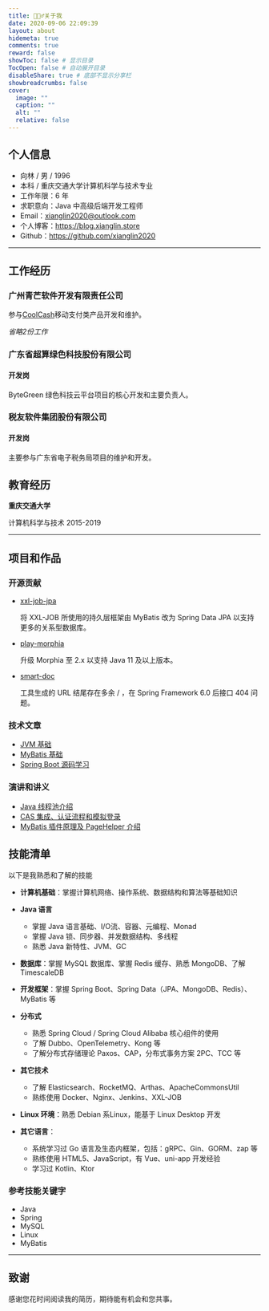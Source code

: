 ```yaml
---
title: 🙋🏻‍♂️关于我
date: 2020-09-06 22:09:39
layout: about
hidemeta: true
comments: true
reward: false
showToc: false # 显示目录
TocOpen: false # 自动展开目录
disableShare: true # 底部不显示分享栏
showbreadcrumbs: false
cover:
  image: ""
  caption: ""
  alt: ""
  relative: false
---
```


## 个人信息

- 向林 / 男 / 1996
- 本科 / 重庆交通大学计算机科学与技术专业
- 工作年限：6 年
- 求职意向：Java 中高级后端开发工程师
- Email：xianglin2020@outlook.com
- 个人博客：https://blog.xianglin.store
- Github：https://github.com/xianglin2020

---

## 工作经历

### 广州青芒软件开发有限责任公司

参与[CoolCash](https://www.coolcashcam.com/index.html)移动支付类产品开发和维护。

*省略2份工作*

### 广东省超算绿色科技股份有限公司

#### 开发岗

ByteGreen 绿色科技云平台项目的核心开发和主要负责人。

### 税友软件集团股份有限公司

#### 开发岗

主要参与广东省电子税务局项目的维护和开发。

## 教育经历

**重庆交通大学**		

计算机科学与技术							    2015-2019

---

## 项目和作品

### 开源贡献

- [xxl-job-jpa](https://github.com/xianglin2020/xxl-job-jpa)

  将 XXL-JOB 所使用的持久层框架由 MyBatis 改为 Spring Data JPA 以支持更多的关系型数据库。

- [play-morphia](https://github.com/xianglin2020/play-morphia)
  
  升级 Morphia 至 2.x 以支持 Java 11 及以上版本。

- [smart-doc](https://github.com/TongchengOpenSource/smart-doc/issues/396)

  工具生成的 URL 结尾存在多余 / ，在 Spring Framework 6.0 后接口 404 问题。

### 技术文章

- [JVM 基础](https://blog.xianglin.store/posts/jvm%E5%9F%BA%E7%A1%80/)
- [MyBatis 基础](https://blog.xianglin.store/posts/mybatis%E5%9F%BA%E7%A1%80/)
- [Spring Boot 源码学习](https://blog.xianglin.store/categories/springboot%E6%BA%90%E7%A0%81%E5%AD%A6%E4%B9%A0/)

### 演讲和讲义

- [Java 线程池介绍](https://blog.xianglin.store/posts/java%E7%BA%BF%E7%A8%8B%E6%B1%A0%E5%AD%A6%E4%B9%A0/)
- [CAS 集成、认证流程和模拟登录](https://blog.xianglin.store/posts/cas%E9%9B%86%E6%88%90%E8%AE%A4%E8%AF%81%E6%B5%81%E7%A8%8B%E5%92%8C%E6%A8%A1%E6%8B%9F%E7%99%BB%E5%BD%95/)
- [MyBatis 插件原理及 PageHelper 介绍](https://blog.xianglin.store/2020/10/31/MyBatis%E6%8B%A6%E6%88%AA%E5%99%A8/)

## 技能清单

以下是我熟悉和了解的技能

- **计算机基础**：掌握计算机网络、操作系统、数据结构和算法等基础知识
- **Java 语言**
    - 掌握 Java 语言基础、I/O流、容器、元编程、Monad
    - 掌握 Java 锁、同步器、并发数据结构、多线程
    - 熟悉 Java 新特性、JVM、GC

- **数据库**：掌握 MySQL 数据库、掌握 Redis 缓存、熟悉 MongoDB、了解 TimescaleDB
- **开发框架**：掌握 Spring Boot、Spring Data（JPA、MongoDB、Redis）、MyBatis 等
- **分布式**
    - 熟悉 Spring Cloud / Spring Cloud Alibaba 核心组件的使用
    - 了解 Dubbo、OpenTelemetry、Kong 等
    - 了解分布式存储理论 Paxos、CAP，分布式事务方案 2PC、TCC 等
- **其它技术**
    - 了解 Elasticsearch、RocketMQ、Arthas、ApacheCommonsUtil
    - 熟练使用 Docker、Nginx、Jenkins、XXL-JOB
- **Linux 环境**：熟悉 Debian 系Linux，能基于 Linux Desktop 开发
- **其它语言**：
    - 系统学习过 Go 语言及生态内框架，包括：gRPC、Gin、GORM、zap 等
    - 熟练使用 HTML5、JavaScript，有 Vue、uni-app 开发经验
    - 学习过 Kotlin、Ktor

### 参考技能关键字

- Java
- Spring
- MySQL
- Linux
- MyBatis

---

## 致谢

感谢您花时间阅读我的简历，期待能有机会和您共事。